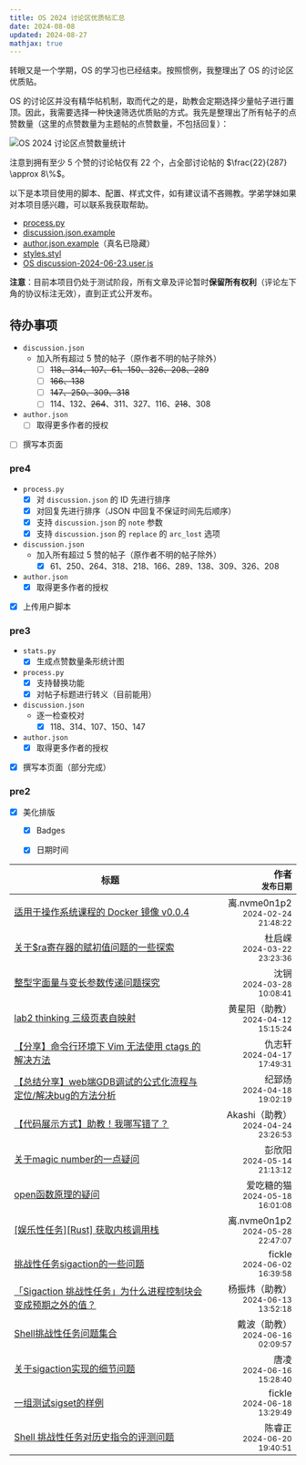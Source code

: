```yaml
---
title: OS 2024 讨论区优质帖汇总
date: 2024-08-08
updated: 2024-08-27
mathjax: true
---
```

<style>
th:nth-child(2),
td:nth-child(2) {
    text-align: right;
}
</style>

转眼又是一个学期，OS 的学习也已经结束。按照惯例，我整理出了 OS 的讨论区优质贴。

OS 的讨论区并没有精华帖机制，取而代之的是，助教会定期选择少量帖子进行置顶。因此，我需要选择一种快速筛选优质贴的方式。我先是整理出了所有帖子的点赞数量（这里的点赞数量为主题帖的点赞数量，不包括回复）：

![OS 2024 讨论区点赞数量统计](/images/os-discussions/likes.svg)

注意到拥有至少 5 个赞的讨论帖仅有 22 个，占全部讨论帖的 $\frac{22}{287} \approx 8\%$。

以下是本项目使用的脚本、配置、样式文件，如有建议请不吝赐教。学弟学妹如果对本项目感兴趣，可以联系我获取帮助。
 -  [process.py](/images/os-discussions/process.py)
 -  [discussion.json.example](/images/os-discussions/discussion.json.example)
 -  [author.json.example](/images/os-discussions/author.json.example)（真名已隐藏）
 -  [styles.styl](https://github.com/TripleCamera/triplecamera.github.io/tree/main/source/_data/styles.styl)
 -  [OS discussion-2024-06-23.user.js](/images/os-discussions/OS%20discussion-2024-06-23.user.js)

**注意**：目前本项目仍处于测试阶段，所有文章及评论暂时**保留所有权利**（评论左下角的协议标注无效），直到正式公开发布。

## 待办事项
 -  `discussion.json`
     -  加入所有超过 5 赞的帖子（原作者不明的帖子除外）
         -  [ ] ~~118、314、107、61、150、326、208、289~~
         -  [ ] ~~166、138~~
         -  [ ] ~~147、250、309、318~~
         -  [ ] 114、132、~~264~~、311、327、116、~~218~~、308
 -  `author.json`
     -  [ ] 取得更多作者的授权
 -  [ ] 撰写本页面

### pre4
 -  `process.py`
     -  [x] 对 `discussion.json` 的 ID 先进行排序
     -  [x] 对回复先进行排序（JSON 中回复不保证时间先后顺序）
     -  [x] 支持 `discussion.json` 的 `note` 参数
     -  [x] 支持 `discussion.json` 的 `replace` 的 `arc_lost` 选项
 -  `discussion.json`
     -  加入所有超过 5 赞的帖子（原作者不明的帖子除外）
         -  [x] 61、250、264、318、218、166、289、138、309、326、208
 -  `author.json`
     -  [x] 取得更多作者的授权
 -  [x] 上传用户脚本

### pre3
 -  `stats.py`
     -  [x] 生成点赞数量条形统计图
 -  `process.py`
     -  [x] 支持替换功能
     -  [x] 对帖子标题进行转义（目前能用）
 -  `discussion.json`
     -  逐一检查校对
         -  [x] 118、314、107、150、147
 -  `author.json`
     -  [x] 取得更多作者的授权
 -  [x] 撰写本页面（部分完成）

### pre2
 -  [x] 美化排版
     -  [x] Badges
     -  [x] 日期时间


| 标题 | 作者<br><small>发布日期</small> |
|-|-|
| [适用于操作系统课程的 Docker 镜像 v0.0.4](61) | 离.nvme0n1p2<br><small>2024-02-24 21:48:22</small> |
| [关于$ra寄存器的赋初值问题的一些探索](107) | 杜启嵘<br><small>2024-03-22 23:23:36</small> |
| [整型字面量与变长参数传递问题探究](118) | 沈锎<br><small>2024-03-28 10:08:41</small> |
| [lab2 thinking 三级页表自映射](138) | 黄星阳（助教）<br><small>2024-04-12 15:15:24</small> |
| [【分享】命令行环境下 Vim 无法使用 ctags 的解决方法](147) | 仇志轩<br><small>2024-04-17 17:49:31</small> |
| [【总结分享】web端GDB调试的公式化流程与定位/解决bug的方法分析](150) | 纪郅炀<br><small>2024-04-18 19:02:19</small> |
| [【代码展示方式】助教！我哪写错了？](166) | Akashi（助教）<br><small>2024-04-24 23:26:53</small> |
| [关于magic number的一点疑问](208) | 彭欣阳<br><small>2024-05-14 21:13:12</small> |
| [open函数原理的疑问](218) | 爱吃糖的猫<br><small>2024-05-18 16:01:08</small> |
| [ [娱乐性任务][Rust] 获取内核调用栈 ](250) | 离.nvme0n1p2<br><small>2024-05-28 22:47:07</small> |
| [挑战性任务sigaction的一些问题](264) | fickle<br><small>2024-06-02 16:39:58</small> |
| [「Sigaction 挑战性任务」为什么进程控制块会变成预期之外的值？](289) | 杨振炜（助教）<br><small>2024-06-13 13:52:18</small> |
| [Shell挑战性任务问题集合](309) | 戴波（助教）<br><small>2024-06-16 02:09:57</small> |
| [关于sigaction实现的细节问题](314) | 唐凌<br><small>2024-06-16 15:28:40</small> |
| [一组测试sigset的样例](318) | fickle<br><small>2024-06-18 13:29:49</small> |
| [Shell 挑战性任务对历史指令的评测问题](326) | 陈睿正<br><small>2024-06-20 19:40:51</small> |
